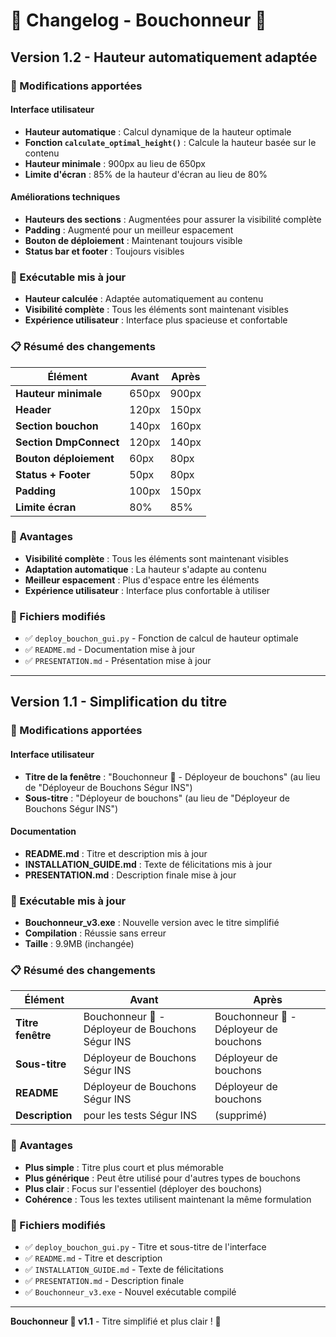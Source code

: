# 📝 Changelog - Bouchonneur 🤖

## Version 1.2 - Hauteur automatiquement adaptée

### 🎯 Modifications apportées

#### Interface utilisateur
- **Hauteur automatique** : Calcul dynamique de la hauteur optimale
- **Fonction `calculate_optimal_height()`** : Calcule la hauteur basée sur le contenu
- **Hauteur minimale** : 900px au lieu de 650px
- **Limite d'écran** : 85% de la hauteur d'écran au lieu de 80%

#### Améliorations techniques
- **Hauteurs des sections** : Augmentées pour assurer la visibilité complète
- **Padding** : Augmenté pour un meilleur espacement
- **Bouton de déploiement** : Maintenant toujours visible
- **Status bar et footer** : Toujours visibles

### 🚀 Exécutable mis à jour

- **Hauteur calculée** : Adaptée automatiquement au contenu
- **Visibilité complète** : Tous les éléments sont maintenant visibles
- **Expérience utilisateur** : Interface plus spacieuse et confortable

### 📋 Résumé des changements

| Élément | Avant | Après |
|---------|-------|-------|
| **Hauteur minimale** | 650px | 900px |
| **Header** | 120px | 150px |
| **Section bouchon** | 140px | 160px |
| **Section DmpConnect** | 120px | 140px |
| **Bouton déploiement** | 60px | 80px |
| **Status + Footer** | 50px | 80px |
| **Padding** | 100px | 150px |
| **Limite écran** | 80% | 85% |

### 🎉 Avantages

- **Visibilité complète** : Tous les éléments sont maintenant visibles
- **Adaptation automatique** : La hauteur s'adapte au contenu
- **Meilleur espacement** : Plus d'espace entre les éléments
- **Expérience utilisateur** : Interface plus confortable à utiliser

### 📁 Fichiers modifiés

- ✅ `deploy_bouchon_gui.py` - Fonction de calcul de hauteur optimale
- ✅ `README.md` - Documentation mise à jour
- ✅ `PRESENTATION.md` - Présentation mise à jour

---

## Version 1.1 - Simplification du titre

### 🎯 Modifications apportées

#### Interface utilisateur
- **Titre de la fenêtre** : "Bouchonneur 🤖 - Déployeur de bouchons" (au lieu de "Déployeur de Bouchons Ségur INS")
- **Sous-titre** : "Déployeur de bouchons" (au lieu de "Déployeur de Bouchons Ségur INS")

#### Documentation
- **README.md** : Titre et description mis à jour
- **INSTALLATION_GUIDE.md** : Texte de félicitations mis à jour
- **PRESENTATION.md** : Description finale mise à jour

### 🚀 Exécutable mis à jour

- **Bouchonneur_v3.exe** : Nouvelle version avec le titre simplifié
- **Compilation** : Réussie sans erreur
- **Taille** : 9.9MB (inchangée)

### 📋 Résumé des changements

| Élément | Avant | Après |
|---------|-------|-------|
| **Titre fenêtre** | Bouchonneur 🤖 - Déployeur de Bouchons Ségur INS | Bouchonneur 🤖 - Déployeur de bouchons |
| **Sous-titre** | Déployeur de Bouchons Ségur INS | Déployeur de bouchons |
| **README** | Déployeur de Bouchons Ségur INS | Déployeur de bouchons |
| **Description** | pour les tests Ségur INS | (supprimé) |

### 🎉 Avantages

- **Plus simple** : Titre plus court et plus mémorable
- **Plus générique** : Peut être utilisé pour d'autres types de bouchons
- **Plus clair** : Focus sur l'essentiel (déployer des bouchons)
- **Cohérence** : Tous les textes utilisent maintenant la même formulation

### 📁 Fichiers modifiés

- ✅ `deploy_bouchon_gui.py` - Titre et sous-titre de l'interface
- ✅ `README.md` - Titre et description
- ✅ `INSTALLATION_GUIDE.md` - Texte de félicitations
- ✅ `PRESENTATION.md` - Description finale
- ✅ `Bouchonneur_v3.exe` - Nouvel exécutable compilé

---

**Bouchonneur 🤖 v1.1** - Titre simplifié et plus clair ! 🚀 